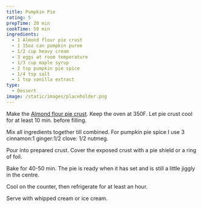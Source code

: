 ```yaml
---
title: Pumpkin Pie
rating: 5
prepTime: 20 min
cookTime: 50 min
ingredients:
  - 1 Almond flour pie crust
  - 1 15oz can pumpkin puree
  - 1/2 cup heavy cream
  - 3 eggs at room temperature
  - 1/3 cup maple syrup
  - 2 tsp pumpkin pie spice
  - 1/4 tsp salt
  - 1 tsp vanilla extract
type:
  - Dessert
image: /static/images/placeholder.png
---
```

Make the [Almond flour pie crust](https://eagle-creek-edibles.netlify.app/recipes/slow-carb-pie-and-tart-crust/). Keep the oven at 350F. Let pie crust cool for at least 10 min. before filling.

Mix all ingredients together till combined. For pumpkin pie spice I use 3 cinnamon:1 ginger:1/2 clove: 1/2 nutmeg.

Pour into prepared crust. Cover the exposed crust with a pie shield or a ring of foil.

Bake for 40-50 min. The pie is ready when it has set and is still a little jiggly in the centre.

Cool on the counter, then refrigerate for at least an hour.

Serve with whipped cream or ice cream.

